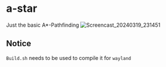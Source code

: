# a-star
Just the basic A*-Pathfinding
![Screencast_20240319_231451](https://github.com/0x3alex/a-star/assets/90933044/b17316ae-d4ba-4481-9b1f-2a470018db24)

## Notice
`Build.sh` needs to be used to compile it for `wayland`
